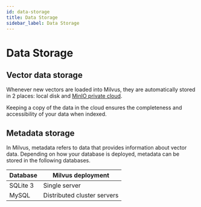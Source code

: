 ```yaml
---
id: data-storage
title: Data Storage
sidebar_label: Data Storage
---
```


# Data Storage

## Vector data storage

Whenever new vectors are loaded into Milvus, they are automatically stored in 2 places: local disk and [MinIO private cloud](https://min.io/product/multi-cloud-gateway#multi-cloud-gateway). 

Keeping a copy of the data in the cloud ensures the completeness and accessibility of your data when indexed.

## Metadata storage

In Milvus, metadata refers to data that provides information about vector data. Depending on how your database is deployed, metadata can be stored in the following databases.

| Database | Milvus deployment           |
| -------- | --------------------------- |
| SQLite 3 | Single server               |
| MySQL    | Distributed cluster servers |
